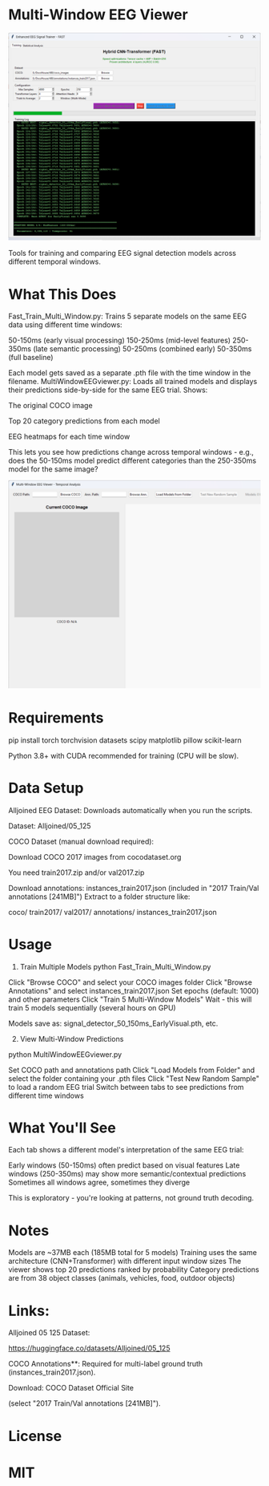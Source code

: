 # Multi-Window EEG Viewer

![TRAINER](./trainer.png)

Tools for training and comparing EEG signal detection models across different temporal windows.

# What This Does

Fast_Train_Multi_Window.py: Trains 5 separate models on the same EEG data using different time windows:

50-150ms (early visual processing)
150-250ms (mid-level features)
250-350ms (late semantic processing)
50-250ms (combined early)
50-350ms (full baseline)

Each model gets saved as a separate .pth file with the time window in the filename.
MultiWindowEEGviewer.py: Loads all trained models and displays their predictions side-by-side for the same EEG trial. Shows:

The original COCO image

Top 20 category predictions from each model

EEG heatmaps for each time window

This lets you see how predictions change across temporal windows - e.g., does the 50-150ms model predict different categories than the 250-350ms model for the same image?

![MultiWindowViewer](./multiwindowviewer.png)

# Requirements

pip install torch torchvision datasets scipy matplotlib pillow scikit-learn

Python 3.8+ with CUDA recommended for training (CPU will be slow).

# Data Setup

Alljoined EEG Dataset: Downloads automatically when you run the scripts.

Dataset: Alljoined/05_125

COCO Dataset (manual download required):

Download COCO 2017 images from cocodataset.org

You need train2017.zip and/or val2017.zip

Download annotations: instances_train2017.json (included in "2017 Train/Val annotations [241MB]")
Extract to a folder structure like:

   coco/
     train2017/
     val2017/
     annotations/
       instances_train2017.json

# Usage

1. Train Multiple Models
python Fast_Train_Multi_Window.py

Click "Browse COCO" and select your COCO images folder
Click "Browse Annotations" and select instances_train2017.json
Set epochs (default: 1000) and other parameters
Click "Train 5 Multi-Window Models"
Wait - this will train 5 models sequentially (several hours on GPU)

Models save as: signal_detector_50_150ms_EarlyVisual.pth, etc.

2. View Multi-Window Predictions

python MultiWindowEEGviewer.py

Set COCO path and annotations path
Click "Load Models from Folder" and select the folder containing your .pth files
Click "Test New Random Sample" to load a random EEG trial
Switch between tabs to see predictions from different time windows

# What You'll See

Each tab shows a different model's interpretation of the same EEG trial:

Early windows (50-150ms) often predict based on visual features
Late windows (250-350ms) may show more semantic/contextual predictions
Sometimes all windows agree, sometimes they diverge

This is exploratory - you're looking at patterns, not ground truth decoding.

# Notes

Models are ~37MB each (185MB total for 5 models)
Training uses the same architecture (CNN+Transformer) with different input window sizes
The viewer shows top 20 predictions ranked by probability
Category predictions are from 38 object classes (animals, vehicles, food, outdoor objects)

# Links: 

Alljoined 05 125 Dataset:

https://huggingface.co/datasets/Alljoined/05_125

COCO Annotations**: Required for multi-label ground truth (instances_train2017.json).

Download: COCO Dataset Official Site

(select "2017 Train/Val annotations [241MB]").

# License

# MIT
